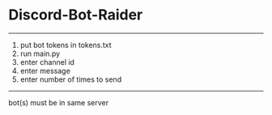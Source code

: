 # Discord-Bot-Raider

---

1. put bot tokens in tokens.txt
2. run main.py
3. enter channel id
4. enter message
5. enter number of times to send

---

bot(s) must be in same server 
